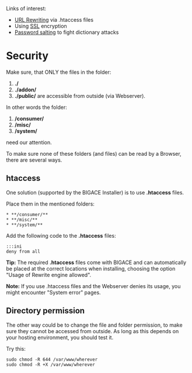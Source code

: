 Links of interest:

   * [URL Rewriting](administration/urlrewriting) via .htaccess files
   * Using [SSL](administration/ssl) encryption
   * [Password salting](administration/salting) to fight dictionary attacks

# Security

Make sure, that ONLY the files in the folder:
 1.  **./** 
 2.  **./addon/**
 3.  **./public/** 
are accessible from outside (via Webserver).

In other words the folder:

 1.  **/consumer/**
 2.  **/misc/**
 3.  **/system/**

need our attention.

To make sure none of these folders (and files) can be read by a Browser, there are several ways. 

## htaccess

One solution (supported by the BIGACE Installer) is to use **.htaccess** files.

Place them in the mentioned folders:

    * **/consumer/**
    * **/misc/**
    * **/system/**

Add the following code to the **.htaccess** files:

	:::ini
	deny from all


**Tip:**
The required **.htaccess** files come with BIGACE and can automatically be placed at the correct locations when installing, choosing the option "Usage of Rewrite engine allowed".

**Note:**
If you use .htaccess files and the Webserver denies its usage, you might encounter "System error" pages.


## Directory permission

The other way could be to change the file and folder permission, to make sure they cannot be accessed from outside. 
As long as this depends on your hosting environment, you should test it. 

Try this:

	
	sudo chmod -R 644 /var/www/wherever
	sudo chmod -R +X /var/www/wherever

